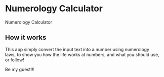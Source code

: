 # Numerology Calculator

Numerology Calculator

## How it works

This app simply convert the input text into a number using numerology laws, to show you how the life
works at numbers, and what you should use, or follow!

Be my guest!!!
